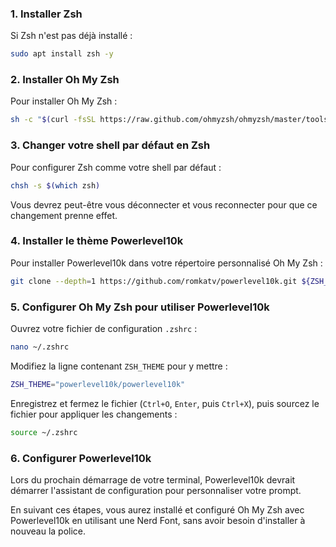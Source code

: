 ### 1. Installer Zsh
Si Zsh n'est pas déjà installé :
```bash
sudo apt install zsh -y
```

### 2. Installer Oh My Zsh
Pour installer Oh My Zsh :
```bash
sh -c "$(curl -fsSL https://raw.github.com/ohmyzsh/ohmyzsh/master/tools/install.sh)"
```

### 3. Changer votre shell par défaut en Zsh
Pour configurer Zsh comme votre shell par défaut :
```bash
chsh -s $(which zsh)
```
Vous devrez peut-être vous déconnecter et vous reconnecter pour que ce changement prenne effet.

### 4. Installer le thème Powerlevel10k
Pour installer Powerlevel10k dans votre répertoire personnalisé Oh My Zsh :
```bash
git clone --depth=1 https://github.com/romkatv/powerlevel10k.git ${ZSH_CUSTOM:-$HOME/.oh-my-zsh/custom}/themes/powerlevel10k
```

### 5. Configurer Oh My Zsh pour utiliser Powerlevel10k
Ouvrez votre fichier de configuration `.zshrc` :
```bash
nano ~/.zshrc
```
Modifiez la ligne contenant `ZSH_THEME` pour y mettre :
```bash
ZSH_THEME="powerlevel10k/powerlevel10k"
```
Enregistrez et fermez le fichier (`Ctrl+O`, `Enter`, puis `Ctrl+X`), puis sourcez le fichier pour appliquer les changements :
```bash
source ~/.zshrc
```

### 6. Configurer Powerlevel10k
Lors du prochain démarrage de votre terminal, Powerlevel10k devrait démarrer l'assistant de configuration pour personnaliser votre prompt.

En suivant ces étapes, vous aurez installé et configuré Oh My Zsh avec Powerlevel10k en utilisant une Nerd Font, sans avoir besoin d'installer à nouveau la police.